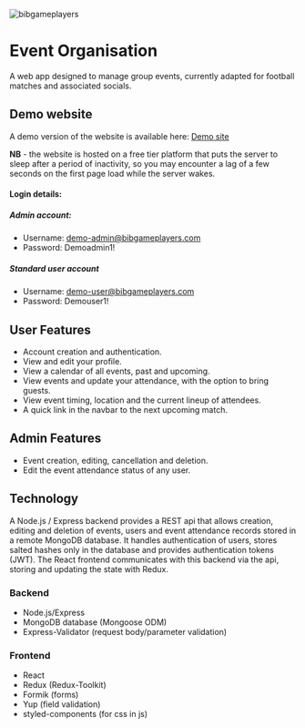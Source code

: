 ![bibgameplayers](https://user-images.githubusercontent.com/25724314/174857587-8ff1e362-0e15-42fe-a80c-c30895f12020.png)

# Event Organisation

A web app designed to manage group events, currently adapted for football matches and associated socials.

## Demo website

A demo version of the website is available here: [Demo site](https://demo.bibgameplayers.com)

__NB__ - the website is hosted on a free tier platform that puts the server to sleep after a period of inactivity, so you may encounter a lag of a few seconds on the first page load while the server wakes.

#### Login details:

##### Admin account: 
- Username: demo-admin@bibgameplayers.com
- Password: Demoadmin1!

##### Standard user account
- Username: demo-user@bibgameplayers.com
- Password: Demouser1!

## User Features

- Account creation and authentication.
- View and edit your profile.
- View a calendar of all events, past and upcoming.
- View events and update your attendance, with the option to bring guests.
- View event timing, location and the current lineup of attendees.
- A quick link in the navbar to the next upcoming match.

## Admin Features

- Event creation, editing, cancellation and deletion.
- Edit the event attendance status of any user.

## Technology

A Node.js / Express backend provides a REST api that allows creation, editing and deletion of events, users and event attendance records stored in a remote MongoDB database. It handles authentication of users, stores salted hashes only in the database and provides authentication tokens (JWT). The React frontend communicates with this backend via the api, storing and updating the state with Redux.

### Backend
- Node.js/Express
- MongoDB database (Mongoose ODM)
- Express-Validator (request body/parameter validation)

### Frontend
- React
- Redux (Redux-Toolkit)
- Formik (forms)
- Yup (field validation)
- styled-components (for css in js)
